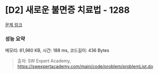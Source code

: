 # [D2] 새로운 불면증 치료법 - 1288 

[문제 링크](https://swexpertacademy.com/main/code/problem/problemDetail.do?contestProbId=AV18_yw6I9MCFAZN) 

### 성능 요약

메모리: 61,980 KB, 시간: 188 ms, 코드길이: 436 Bytes



> 출처: SW Expert Academy, https://swexpertacademy.com/main/code/problem/problemList.do